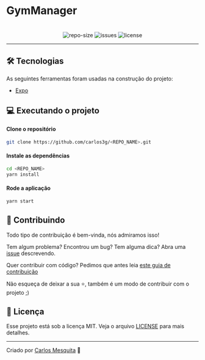 # GymManager

<div align="center">
  <h1>
    <REPO_NAME>
  </h1>
  <blockquote>
    <REPO_DESCRIPTION>
  </blockquote>
  <div id="badges">
    <img src="https://img.shields.io/github/repo-size/carlos3g/<REPO_NAME>?color=4000FF" alt="repo-size" />
    <img src="https://img.shields.io/github/issues-raw/carlos3g/<REPO_NAME>?color=4000FF" alt="issues" />
    <img src="https://img.shields.io/github/license/carlos3g/<REPO_NAME>?color=4000FF" alt="license" />
  </div>
</div>

---

## 🛠 Tecnologias

As seguintes ferramentas foram usadas na construção do projeto:

- [Expo](https://expo.io/)

## :computer: Executando o projeto

#### Clone o repositório
```bash
git clone https://github.com/carlos3g/<REPO_NAME>.git
```

#### Instale as dependências
```bash
cd <REPO_NAME>
yarn install
```

#### Rode a aplicação
```bash
yarn start
```

## 🤝 Contribuindo 

Todo tipo de contribuição é bem-vinda, nós admiramos isso!

Tem algum problema? Encontrou um bug? Tem alguma dica? Abra uma [issue](https://github.com/carlos3g/<REPO_NAME>/issues) descrevendo.

Quer contribuir com código? Pedimos que antes leia [este guia de contribuição](https://github.com/firstcontributions/first-contributions)

Não esqueça de deixar a sua ⭐, também é um modo de contribuir com o projeto ;)

## :memo: Licença

Esse projeto está sob a licença MIT. Veja o arquivo [LICENSE](LICENSE) para mais detalhes.

---
Criado por [Carlos Mesquita](https://github.com/carlos3g) :purple_heart:
